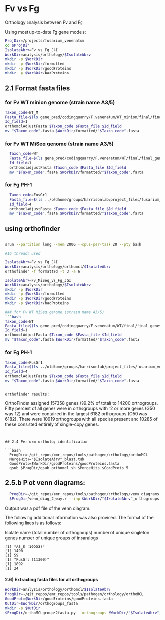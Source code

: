 # Fv vs Fg

Orthology analysis between Fv and Fg

Using most up-to-date Fg gene models:

```bash
ProjDir=/projects/fusarium_venenatum
cd $ProjDir
IsolateAbrv=Fv_vs_Fg_JGI
WorkDir=analysis/orthology/$IsolateAbrv
mkdir -p $WorkDir
mkdir -p $WorkDir/formatted
mkdir -p $WorkDir/goodProteins
mkdir -p $WorkDir/badProteins  
```

## 2.1 Format fasta files


### for Fv WT minion genome (strain name A3/5)
```bash
Taxon_code=WT_M
Fasta_file=$(ls gene_pred/codingquarry/F.venenatum/WT_minion/final/final_genes_appended_renamed.pep.fasta)
Id_field=1
orthomclAdjustFasta $Taxon_code $Fasta_file $Id_field
mv "$Taxon_code".fasta $WorkDir/formatted/"$Taxon_code".fasta
```

### for Fv WT MiSeq genome (strain name A3/5)
```bash
  Taxon_code=WT
  Fasta_file=$(ls gene_pred/codingquarry/F.venenatum/WT/final/final_genes_appended_renamed.pep.fasta)
  Id_field=1
  orthomclAdjustFasta $Taxon_code $Fasta_file $Id_field
  mv "$Taxon_code".fasta $WorkDir/formatted/"$Taxon_code".fasta
```

### for Fg PH-1

```bash
  Taxon_code=FusGr1
  Fasta_file=$(ls ../oldhome/groups/harrisonlab/project_files/fusarium_venenatum/assembly/external_group/F.graminearum/Fusgr1/Fusgr1_GeneCatalog_proteins_20110524.aa.fasta)
  Id_field=4
  orthomclAdjustFasta $Taxon_code $Fasta_file $Id_field
  mv "$Taxon_code".fasta $WorkDir/formatted/"$Taxon_code".fasta
```

## using orthofinder

```bash

srun --partition long --mem 200G --cpus-per-task 20 --pty bash

#16 threads used

IsolateAbrv=Fv_vs_Fg_JGI
WorkDir=analysis/orthology/orthomcl/$IsolateAbrv
orthofinder -f formatted -t 3 -a 6

IsolateAbrv=Fv_MiSeq_vs_Fg_JGI
WorkDir=analysis/orthology/$IsolateAbrv
mkdir -p $WorkDir
mkdir -p $WorkDir/formatted
mkdir -p $WorkDir/goodProteins
mkdir -p $WorkDir/badProteins  

### for Fv WT MiSeq genome (strain name A3/5)
```bash
Taxon_code=WT
Fasta_file=$(ls gene_pred/codingquarry/F.venenatum/WT/final/final_genes_appended_renamed.pep.fasta)
Id_field=1
orthomclAdjustFasta $Taxon_code $Fasta_file $Id_field
mv "$Taxon_code".fasta $WorkDir/formatted/"$Taxon_code".fasta
```

### for Fg PH-1

```bash
Taxon_code=FusGr1
Fasta_file=$(ls ../oldhome/groups/harrisonlab/project_files/fusarium_venenatum/assembly/external_group/F.graminearum/Fusgr1/Fusgr1_GeneCatalog_proteins_20110524.aa.fasta)
Id_field=4
orthomclAdjustFasta $Taxon_code $Fasta_file $Id_field
mv "$Taxon_code".fasta $WorkDir/formatted/"$Taxon_code".fasta
```



```

orthofinder results:

```
OrthoFinder assigned 157358 genes (99.2% of total) to 14200 orthogroups. Fifty percent of all genes were in orthogroups
with 12 or more genes (G50 was 12) and were contained in the largest 6182 orthogroups (O50 was 6182). There were 10919
orthogroups with all species present and 10285 of these consisted entirely of single-copy genes.
```


## 2.4 Perform ortholog identification

```bash
  ProgDir=~/git_repos/emr_repos/tools/pathogen/orthology/orthoMCL
  MergeHits="$IsolateAbrv"_blast.tab
  GoodProts=$WorkDir/goodProteins/goodProteins.fasta
  qsub $ProgDir/qsub_orthomcl.sh $MergeHits $GoodProts 5
```

## 2.5.b Plot venn diagrams:

```bash
  ProgDir=~/git_repos/emr_repos/tools/pathogen/orthology/venn_diagrams
  $ProgDir/venn_diag_2_way.r --inp $WorkDir/"$IsolateAbrv"_orthogroups.tab --out $WorkDir/"$IsolateAbrv"_orthogroups.pdf
```

Output was a pdf file of the venn diagram.

The following additional information was also provided. The format of the
following lines is as follows:

Isolate name (total number of orthogroups)
number of unique singleton genes
number of unique groups of inparalogs


```
[1] "A3_5 (10933)"
[1] 1490
[1] 59
[1] "FusGr1 (11300)"
[1] 1892
[1] 24
```


#### 2.6) Extracting fasta files for all orthogroups

```bash
WorkDir=analysis/orthology/orthomcl/$IsolateAbrv
ProgDir=~/git_repos/emr_repos/tools/pathogen/orthology/orthoMCL
GoodProt=$WorkDir/goodProteins/goodProteins.fasta
OutDir=$WorkDir/orthogroups_fasta
mkdir -p $OutDir
$ProgDir/orthoMCLgroups2fasta.py --orthogroups $WorkDir/"$IsolateAbrv"_orthogroups.txt --fasta $GoodProt --out_dir $OutDir > $OutDir/extractionlog.txt
```
